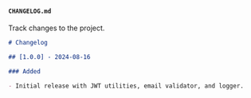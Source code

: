 #### **`CHANGELOG.md`**

Track changes to the project.

```markdown
# Changelog

## [1.0.0] - 2024-08-16

### Added

- Initial release with JWT utilities, email validator, and logger.
```
